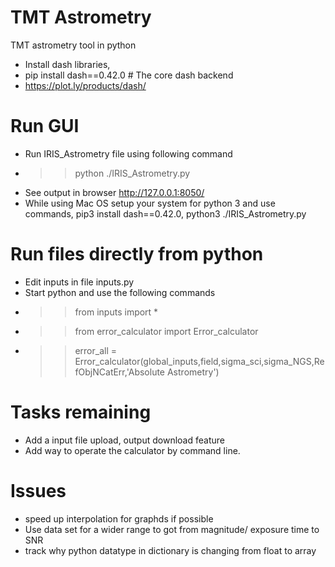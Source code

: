 # TMT Astrometry
TMT astrometry tool in python 
- Install dash libraries,
- pip install dash==0.42.0  # The core dash backend
- https://plot.ly/products/dash/
# Run GUI
- Run IRIS_Astrometry file using following command
- >> python ./IRIS_Astrometry.py
- See output in browser http://127.0.0.1:8050/
- While using Mac OS setup your system for python 3 and use commands, pip3 install dash==0.42.0,  python3 ./IRIS_Astrometry.py
# Run files directly from python 
- Edit inputs in file inputs.py
- Start python and use the following commands
- >> from inputs import *
- >> from error_calculator import Error_calculator
- >> error_all = Error_calculator(global_inputs,field,sigma_sci,sigma_NGS,RefObjNCatErr,'Absolute Astrometry')
# Tasks remaining
- Add a input file upload, output download feature
- Add way to operate the calculator by command line.
# Issues
- speed up interpolation for graphds if possible
- Use data set for a wider range to got from magnitude/ exposure time to SNR
- track why python datatype in dictionary is changing from float to array







